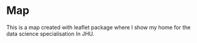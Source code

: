 # Map
This is a map created with leaflet package where I show my home for the data science specialisation In JHU.
